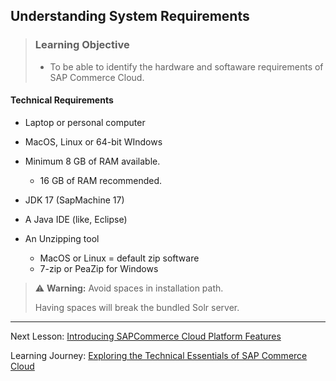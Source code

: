 ## Understanding System Requirements

> ### Learning Objective
>
> - To be able to identify the hardware and softaware requirements of SAP Commerce Cloud.

#### Technical Requirements

- Laptop or personal computer
- MacOS, Linux or 64-bit WIndows
- Minimum 8 GB of RAM available.
  - 16 GB of RAM recommended.
- JDK 17 (SapMachine 17)
- A Java IDE (like, Eclipse)
- An Unzipping tool

  - MacOS or Linux = default zip software
  - 7-zip or PeaZip for Windows

> :warning: **Warning:** Avoid spaces in installation path.
>
> Having spaces will break the bundled Solr server.

---

Next Lesson: [Introducing SAPCommerce Cloud Platform Features](J01U01T02-Introducing-SAPCommerce-Cloud-Platform-Features.md)

Learning Journey: [Exploring the Technical Essentials of SAP Commerce Cloud](..)
